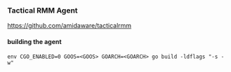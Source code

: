 ### Tactical RMM Agent
https://github.com/amidaware/tacticalrmm

#### building the agent
```
env CGO_ENABLED=0 GOOS=<GOOS> GOARCH=<GOARCH> go build -ldflags "-s -w"
```


